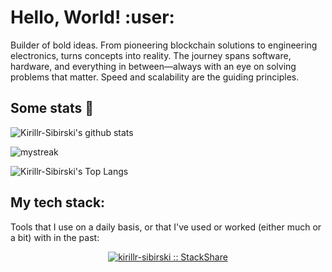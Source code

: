 # Hello, World! :user:

Builder of bold ideas. From pioneering blockchain solutions to engineering electronics, turns concepts into reality. The journey spans software, hardware, and everything in between—always with an eye on solving problems that matter. Speed and scalability are the guiding principles.

## Some stats 🚀
![Kirillr-Sibirski's github stats](https://github-readme-stats.vercel.app/api?username=Kirillr-Sibirski&show_icons=true&theme=tokyonight)

<img src="https://github-readme-streak-stats.herokuapp.com/?user=Kirillr-Sibirski&theme=tokyonight" alt="mystreak"/>

![Kirillr-Sibirski's Top Langs](https://github-readme-stats.vercel.app/api/top-langs/?username=Kirillr-Sibirski&theme=tokyonight&layout=compact)

## My tech stack:

Tools that I use on a daily basis, or that I've used or worked (either much or a bit) with in the past:
<p align="center">
  <a href="https://stackshare.io/kirillr-sibirski/my-stack">
    <img src="http://img.shields.io/badge/tech-stack-0690fa.svg?style=flat" alt="kirillr-sibirski :: StackShare" />
  </a>
</p>
